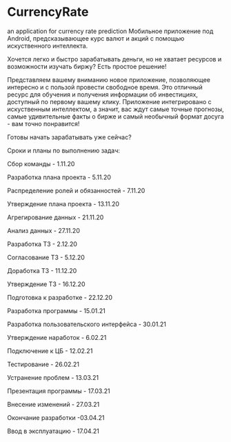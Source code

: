 # CurrencyRate
an application for currency rate prediction
Мобильное приложение под Android, предсказывающее курс валют и акций с помощью искуственного интеллекта.

Хочется легко и быстро зарабатывать деньги, но не хватает ресурсов и возможности изучать биржу? Есть простое решение!

Представляем вашему вниманию новое приложение, позволяющее интересно и с пользой провести свободное время. Это отличный ресурс для обучения и получения информации об инвестициях, доступный по первому вашему клику. 
Приложение интегрировано с искуственным интеллектом, а значит, вас ждут самые точные прогнозы, самые удивительные факты о бирже и самый необычный формат досуга - вам точно понравится!

Готовы начать зарабатывать уже сейчас?

Сроки и планы по выполнению задач:

Сбор команды - 1.11.20

Разработка плана проекта - 5.11.20

Распределение ролей и обязанностей - 7.11.20

Утверждение плана проекта - 13.11.20

Агрегирование данных - 21.11.20

Анализ данных - 27.11.20

Разработка ТЗ - 2.12.20

Согласование ТЗ - 5.12.20

Доработка ТЗ - 11.12.20

Утверждение ТЗ - 16.12.20

Подготовка к разработке - 22.12.20

Разработка программы - 15.01.21

Разработка пользовательского интерфейса - 30.01.21

Утверждение наработок - 6.02.21

Подключение к ЦБ - 12.02.21

Тестирование - 26.02.21


Устранение проблем - 13.03.21

Презентация программы - 17.03.21

Внесение изменений - 27.03.21

Окончание разработки -03.04.21

Ввод в эксплуатацию - 17.04.21

